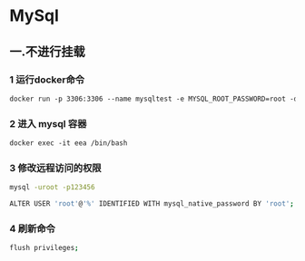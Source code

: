 # MySql

## 一.不进行挂载

### 1 运行docker命令

```dockerfile
docker run -p 3306:3306 --name mysqltest -e MYSQL_ROOT_PASSWORD=root -d mysql
```

### 2 进入 mysql 容器

```dockerfile
docker exec -it eea /bin/bash
```

### 3 修改远程访问的权限

```bash
mysql -uroot -p123456
```



```sh
ALTER USER 'root'@'%' IDENTIFIED WITH mysql_native_password BY 'root';
```

### 4 刷新命令

```sh
flush privileges;
```

